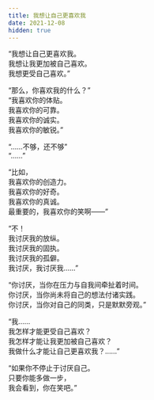 ```yaml
---
title: 我想让自己更喜欢我
date: 2021-12-08
hidden: true
---
```


“我想让自己更喜欢我。\
我想让我更加被自己喜欢。\
我想更受自己喜欢。”

<!-- more -->

“那么，你喜欢我的什么？”\
“我喜欢你的体贴。\
我喜欢你的可靠。\
我喜欢你的诚实。\
我喜欢你的敏锐。”

“……不够，还不够”\
“……”

“比如，\
我喜欢你的创造力。\
我喜欢你的好奇。\
我喜欢你的真诚。\
最重要的，我喜欢你的笑啊——”

“不！\
我讨厌我的放纵。\
我讨厌我的固执。\
我讨厌我的孤僻。\
我讨厌，我讨厌我……”

“你讨厌，当你在压力与自我间牵扯着时间。\
你讨厌，当你尚未将自己的想法付诸实践。\
你讨厌，当你对自己的同类，只是默默旁观。”

“我……\
我怎样才能更受自己喜欢？\
我怎样才能让我更加被自己喜欢？\
我做什么才能让自己更喜欢我？……”

“如果你不停止于讨厌自己。\
只要你能多做一步，\
我会看到，你在笑吧。”
